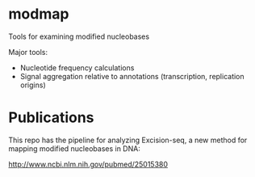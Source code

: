 modmap
======
Tools for examining modified nucleobases

Major tools:
 - Nucleotide frequency calculations
 - Signal aggregation relative to annotations (transcription, replication origins)


Publications
============
This repo has the pipeline for analyzing Excision-seq, a new method for mapping modified nucleobases in DNA:

http://www.ncbi.nlm.nih.gov/pubmed/25015380
